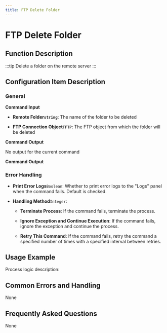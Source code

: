```yaml
---
title: FTP Delete Folder
---
```


# FTP Delete Folder

## Function Description

:::tip 
Delete a folder on the remote server
:::

## Configuration Item Description

### General

**Command Input**

- **Remote Folder`string`**: The name of the folder to be deleted

- **FTP Connection Object`TFTP`**: The FTP object from which the folder will be deleted


**Command Output**

No output for the current command


**Command Output**

### Error Handling

- **Print Error Logs**`Boolean`: Whether to print error logs to the "Logs" panel when the command fails. Default is checked. 

- **Handling Method**`Integer`:

    - **Terminate Process**: If the command fails, terminate the process.

    - **Ignore Exception and Continue Execution**: If the command fails, ignore the exception and continue the process.

    - **Retry This Command**: If the command fails, retry the command a specified number of times with a specified interval between retries.

## Usage Example

Process logic description:

## Common Errors and Handling

None

## Frequently Asked Questions

None

